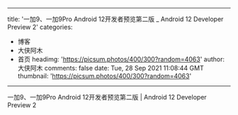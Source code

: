 
---
title: '一加9、一加9Pro Android 12开发者预览第二版 _ Android 12 Developer Preview 2'
categories: 
 - 博客
 - 大侠阿木
 - 首页
headimg: 'https://picsum.photos/400/300?random=4063'
author: 大侠阿木
comments: false
date: Tue, 28 Sep 2021 11:08:44 GMT
thumbnail: 'https://picsum.photos/400/300?random=4063'
---

<div>   
一加9、一加9Pro Android 12开发者预览第二版 | Android 12 Developer Preview 2  
</div>
            